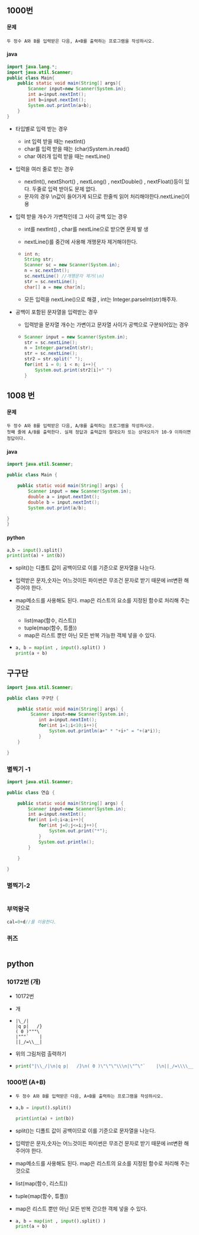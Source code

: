## 1000번

#### 문제

```
두 정수 A와 B를 입력받은 다음, A+B를 출력하는 프로그램을 작성하시오.
```



#### java

```java
import java.lang.*;
import java.util.Scanner;
public class Main{
    public static void main(String[] args){
        Scanner input=new Scanner(System.in);
        int a=input.nextInt();
        int b=input.nextInt();
        System.out.println(a+b);
    }
}
```

- 타입별로 입력 받는 경우

  - int  입력 받을 때는 nextInt()
  - char를 입력 받을 때는 (char)System.in.read() 
  - char 여러개 입력 받을 때는 nextLine()

- 입력을 여러 줄로 받는 경우

  - nextInt(), nextShort() , nextLong() , nextDouble() , nextFloat()등이 있다. 두줄로 입력 받아도 문제 없다.
  - 문자의 경우 \n값이 들어가게 되므로 한줄씩 읽어 처리해야한다.nextLine()이용

- 입력 받을 개수가 가변적인데 그 사이 공백 있는 경우

  - int를 nextInt()  , char를  nextLine으로 받으면 문제 발 생

  - nextLine()를 중간에 사용해 개행문자 제거해야한다.

  - ```java
    int n;
    String str;
    Scanner sc = new Scanner(System.in);
    n = sc.nextInt();
    sc.nextLine() //개행문자 제거(\n)
    str = sc.nextLine();
    char[] a = new char[n];
    ```

  - 모든 입력을 nextLine()으로 해결 , int는 Integer.parseInt(str)해주자.

- 공백이 포함된 문자열을 입력받는 경우

  - 입력받을 문자열 개수는 가변이고 문자열 사이가 공백으로 구분되어있는 경우

  - ```java
    Scanner input = new Scanner(System.in);
    str = sc.nextLine();
    n = Integer.parseInt(str);
    str = sc.nextLine();
    str2 = str.split(" ");
    for(int i = 0; i < n; i++){
        System.out.print(str2[i]+" ")
    }
    ```



## 1008 번

#### 문제

```
두 정수 A와 B를 입력받은 다음, A/B를 출력하는 프로그램을 작성하시오.
첫째 줄에 A/B를 출력한다. 실제 정답과 출력값의 절대오차 또는 상대오차가 10-9 이하이면 정답이다.
```

#### java

```java
import java.util.Scanner;

public class Main {

	public static void main(String[] args) {
		Scanner input = new Scanner(System.in);
		double a = input.nextInt();
		double b = input.nextInt();
		System.out.print(a/b);

}
}
```



#### python

```python
a,b = input().split()
print(int(a) + int(b))
```

- split()는 디폴트 값이 공백이므로 이를 기준으로 문자열을 나눈다.

- 입력받은 문자,숫자는 어느것이든 파이썬은 무조건 문자로 받기 때문에  int변환 해주어야 한다.

- map메소드를 사용해도 된다. map은 리스트의 요소를 지정된 함수로 처리해 주는 것으로

  - list(map(함수, 리스트))
  - tuple(map(함수, 튜플))
  - map은 리스트 뿐만 아닌 모든 반복 가능한 객체 넣을 수 있다.

- ```python
  a, b = map(int , input().split() )
  print(a + b) 
  ```

  

## 구구단

```java
import java.util.Scanner;

public class 구구단 {

	public static void main(String[] args) {
		 Scanner input=new Scanner(System.in);
		    int a=input.nextInt();
		    for(int i=1;i<10;i++){
		        System.out.println(a+" * "+i+" = "+(a*i));
		    }
	}

}
```

### 별찍기 -1

```java
import java.util.Scanner;

public class 연습 {

	public static void main(String[] args) {
		Scanner input=new Scanner(System.in);
		int a=input.nextInt();
		for(int i=0;i<a;i++){
			for(int j=0;j<=i;j++){
				System.out.print("*");
			}
			System.out.println();
		}
		
	}

}

```

### 별찍기-2

```html

```





### 부먹왕국

```java
cal=0+d//를 이용한다.
```

### 퀴즈

```

```







##  python

### 10172번 (개)

- 10172번

- 개

- ```
  |\_/|
  |q p|   /}
  ( 0 )"""\
  |"^"`    |
  ||_/=\\__|
  ```

- 위의 그림처럼 출력하기

- ```python
  print("|\\_/|\n|q p|   /}\n( 0 )\"\"\"\\\n|\"^\"`    |\n||_/=\\\\__|")
  ```

  

### 1000번 (A+B)

- ```
  두 정수 A와 B를 입력받은 다음, A+B를 출력하는 프로그램을 작성하시오.
  ```

- ```python
  a,b = input().split()
  
  print(int(a) + int(b))
  
  ```

-  split()는 디폴트 값이 공백이므로 이를 기준으로 문자열을 나눈다.

- 입력받은 문자,숫자는 어느것이든 파이썬은 무조건 문자로 받기 때문에  int변환 해주어야 한다.

-  map메소드를 사용해도 된다. map은 리스트의 요소를 지정된 함수로 처리해 주는 것으로

  - list(map(함수, 리스트))
  - tuple(map(함수, 튜플))
  - map은 리스트 뿐만 아닌 모든 반복 간으한 객체 넣을 수 있다.

- ```python
  a, b = map(int , input().split() )
  print(a + b) 
  ```

  

